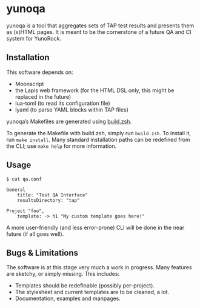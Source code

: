 
# yunoqa

yunoqa is a tool that aggregates sets of TAP test results and presents them as (x)HTML pages.
It is meant to be the cornerstone of a future QA and CI system for YunoRock.

## Installation

This software depends on:

- Moonscript
- the Lapis web framework (for the HTML DSL only, this might be replaced in the future)
- lua-toml (to read its configuration file)
- lyaml (to parse YAML blocks within TAP files)

yunoqa’s Makefiles are generated using [build.zsh](https://github.com/Lukc/build.zsh).

To generate the Makefile with build.zsh, simply run `build.zsh`.
To install it, run `make install`.
Many standard installation paths can be redefined from the CLI; use `make help` for more information.

## Usage

```moon
$ cat qa.conf

General
	title: "Test QA Interface"
	resultsDirectory: "tap"

Project "foo",
	template: -> h1 "My custom template goes here!"

```

A more user-friendly (and less error-prone) CLI will be done in the near future (if all goes well).

## Bugs & Limitations

The software is at this stage very much a work in progress.
Many features are sketchy, or simply missing.
This includes:

- Templates should be redefinable (possibly per-project).
- The stylesheet and current templates are to be cleaned, a lot.
- Documentation, examples and manpages.

